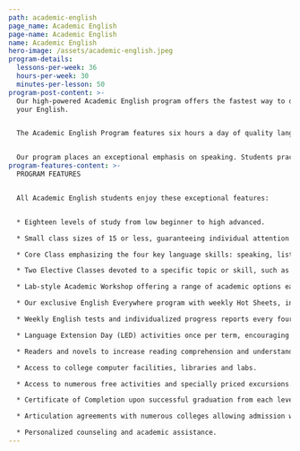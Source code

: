 ```yaml
---
path: academic-english
page_name: Academic English
page-name: Academic English
name: Academic English
hero-image: /assets/academic-english.jpeg
program-details:
  lessons-per-week: 36
  hours-per-week: 30
  minutes-per-lesson: 50
program-post-content: >-
  Our high-powered Academic English program offers the fastest way to develop
  your English.


  The Academic English Program features six hours a day of quality language instruction, including a core class, your choice of two electives or one premium test preparation class, and a daily academic workshop. Designed for students who plan to transfer to an American college or university, the program is suitable for any student interested in gaining English fluency as quickly as possible.


  Our program places an exceptional emphasis on speaking. Students practice speaking skills frequently in class, receiving regular guidance and correction from their instructor.
program-features-content: >-
  PROGRAM FEATURES


  All Academic English students enjoy these exceptional features:


  * Eighteen levels of study from low beginner to high advanced.

  * Small class sizes of 15 or less, guaranteeing individual attention from your teacher.

  * Core Class emphasizing the four key language skills: speaking, listening, reading and writing

  * Two Elective Classes devoted to a specific topic or skill, such as Slang, Business English, American Culture, Public Speaking, Grammar, or Composition. Or take one of our premium Test Preparation classes to prepare for the TOEFL, SAT, or IELTS.

  * Lab-style Academic Workshop offering a range of academic options each week, including Pronunciation Clinics, Conversation Clubs, Homework Labs, Computer Labs, and more.

  * Our exclusive English Everywhere program with weekly Hot Sheets, involving your host family, activity guides and FLS staff in your learning process.

  * Weekly English tests and individualized progress reports every four weeks.

  * Language Extension Day (LED) activities once per term, encouraging students to use English in new settings and contexts.

  * Readers and novels to increase reading comprehension and understanding of American culture (for High Beginner and above).

  * Access to college computer facilities, libraries and labs.

  * Access to numerous free activities and specially priced excursions.

  * Certificate of Completion upon successful graduation from each level.

  * Articulation agreements with numerous colleges allowing admission without a TOEFL score based on completion of the designated FLS level.

  * Personalized counseling and academic assistance.
---
```

